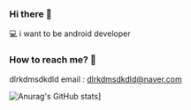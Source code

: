 ### Hi there 👋
💻 i want to be android developer
### How to reach me? 🤔
dlrkdmsdkdld email : dlrkdmsdkdld@naver.com
<!--
**dlrkdmsdkdld/dlrkdmsdkdld** is a ✨ _special_ ✨ repository because its `README.md` (this file) appears on your GitHub profile.

Here are some ideas to get you started:

- 🔭 I’m currently working on ...
- 🌱 I’m currently learning ...
- 👯 I’m looking to collaborate on ...
- 🤔 I’m looking for help with ...
- 💬 Ask me about ...
- 📫 How to reach me: ...
- 😄 Pronouns: ...
- ⚡ Fun fact: ...
-->
![Anurag's GitHub stats](https://github-readme-stats.vercel.app/api?username=dlrkdmsdkdld&&show_icons=true&theme=dark)]
